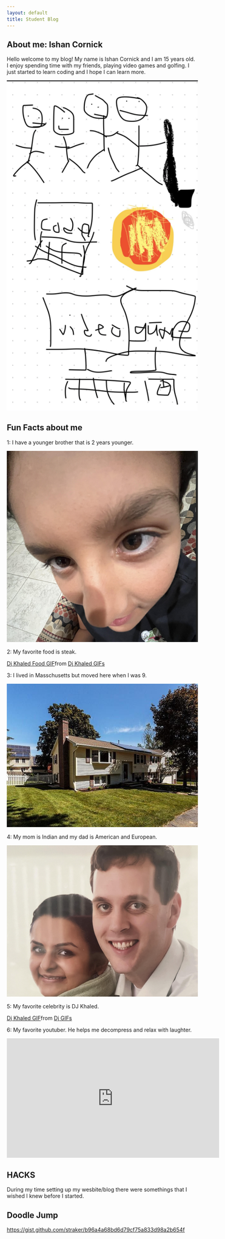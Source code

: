 ```yaml
---
layout: default
title: Student Blog
---
```



## About me: Ishan Cornick 
Hello welcome to my blog! My name is Ishan Cornick and I am 15 years old. I enjoy spending time with my friends, playing video games and golfing. I just started to learn coding and I hope I can learn more.

![Alt text](<images/Screenshot 2023-08-23 at 12.14.52 PM.png>)

## Fun Facts about me
1: I have a younger brother that is 2 years younger.

![Alt text](<images/Screenshot 2023-08-23 at 8.07.15 PM.png>)

2: My favorite food is steak.

<div class="tenor-gif-embed" data-postid="22080224" data-share-method="host" data-aspect-ratio="1" data-width="100%"><a href="https://tenor.com/view/dj-khaled-food-meat-beating-funny-gif-22080224">Dj Khaled Food GIF</a>from <a href="https://tenor.com/search/dj+khaled-gifs">Dj Khaled GIFs</a></div> <script type="text/javascript" async src="https://tenor.com/embed.js"></script>

3: I lived in Masschusetts but moved here when I was 9.

![Alt text](<images/e12150731430c8a8d25cdd2eb540dd4c-cc_ft_960.jpg>)

4: My mom is Indian and my dad is American and European.

![Alt text](<images/Screenshot 2023-08-23 at 8.05.20 PM.png>)

5: My favorite celebrity is DJ Khaled.

<div class="tenor-gif-embed" data-postid="21764359" data-share-method="host" data-aspect-ratio="0.99375" data-width="80%"><a href="https://tenor.com/view/dj-khaled-dancing-dance-gif-21764359">Dj Khaled GIF</a>from <a href="https://tenor.com/search/dj-gifs">Dj GIFs</a></div> <script type="text/javascript" async src="https://tenor.com/embed.js"></script>

6: My favorite youtuber. He helps me decompress and relax with laughter.

<iframe width="560" height="315" src="https://www.youtube.com/embed/9_KeFKnhGqU?si=2l-nJsYCqYsgawQb" title="YouTube video player" frameborder="0" allow="accelerometer; autoplay; clipboard-write; encrypted-media; gyroscope; picture-in-picture; web-share" allowfullscreen></iframe>

## HACKS

During my time setting up my wesbite/blog there were somethings that I wished I knew before I started.


## Doodle Jump

<https://gist.github.com/straker/b96a4a68bd6d79cf75a833d98a2b654f>
<html>
<head>
  <title>Basic Doodle Jump HTML Game</title>
  <meta charset="UTF-8">
  <style>
  html, body {
    height: 100%;
    margin: 0;
  }

  body {
    display: flex;
    align-items: center;
    justify-content: center;
  }

  canvas {
    border: 1px solid black;
  }
  </style>
</head>
<body>
<canvas width="375" height="667" id="game"></canvas>
<script>
const canvas = document.getElementById('game');
const context = canvas.getContext('2d');

// width and height of each platform and where platforms start
const platformWidth = 65;
const platformHeight = 20;
const platformStart = canvas.height - 50;

// player physics
const gravity = 0.33;
const drag = 0.3;
const bounceVelocity = -12.5;

// minimum and maximum vertical space between each platform
let minPlatformSpace = 15;
let maxPlatformSpace = 20;

// information about each platform. the first platform starts in the
// bottom middle of the screen
let platforms = [{
  x: canvas.width / 2 - platformWidth / 2,
  y: platformStart
}];

// get a random number between the min (inclusive) and max (exclusive)
function random(min, max) {
  return Math.random() * (max - min) + min;
}

// fill the initial screen with platforms
let y = platformStart;
while (y > 0) {
  // the next platform can be placed above the previous one with a space
  // somewhere between the min and max space
  y -= platformHeight + random(minPlatformSpace, maxPlatformSpace);

  // a platform can be placed anywhere 25px from the left edge of the canvas
  // and 25px from the right edge of the canvas (taking into account platform
  // width).
  // however the first few platforms cannot be placed in the center so
  // that the player will bounce up and down without going up the screen
  // until they are ready to move
  let x;
  do {
    x = random(25, canvas.width - 25 - platformWidth);
  } while (
    y > canvas.height / 2 &&
    x > canvas.width / 2 - platformWidth * 1.5 &&
    x < canvas.width / 2 + platformWidth / 2
  );

  platforms.push({ x, y });
}

// the doodle jumper
const doodle = {
  width: 40,
  height: 60,
  x: canvas.width / 2 - 20,
  y: platformStart - 60,

  // velocity
  dx: 0,
  dy: 0
};

// keep track of player direction and actions
let playerDir = 0;
let keydown = false;
let prevDoodleY = doodle.y;

// game loop
function loop() {
  requestAnimationFrame(loop);
  context.clearRect(0,0,canvas.width,canvas.height);

  // apply gravity to doodle
  doodle.dy += gravity;

  // if doodle reaches the middle of the screen, move the platforms down
  // instead of doodle up to make it look like doodle is going up
  if (doodle.y < canvas.height / 2 && doodle.dy < 0) {
    platforms.forEach(function(platform) {
      platform.y += -doodle.dy;
    });

    // add more platforms to the top of the screen as doodle moves up
    while (platforms[platforms.length - 1].y > 0) {
      platforms.push({
        x: random(25, canvas.width - 25 - platformWidth),
        y: platforms[platforms.length - 1].y - (platformHeight + random(minPlatformSpace, maxPlatformSpace))
      })

      // add a bit to the min/max platform space as the player goes up
      minPlatformSpace += 0.5;
      maxPlatformSpace += 0.5;

      // cap max space
      maxPlatformSpace = Math.min(maxPlatformSpace, canvas.height / 2);
    }
  }
  else {
    doodle.y += doodle.dy;
  }

  // only apply drag to horizontal movement if key is not pressed
  if (!keydown) {
    if (playerDir < 0) {
      doodle.dx += drag;

      // don't let dx go above 0
      if (doodle.dx > 0) {
        doodle.dx = 0;
        playerDir = 0;
      }
    }
    else if (playerDir > 0) {
      doodle.dx -= drag;

      if (doodle.dx < 0) {
        doodle.dx = 0;
        playerDir = 0;
      }
    }
  }

  doodle.x += doodle.dx;

  // make doodle wrap the screen
  if (doodle.x + doodle.width < 0) {
    doodle.x = canvas.width;
  }
  else if (doodle.x > canvas.width) {
    doodle.x = -doodle.width;
  }

  // draw platforms
  context.fillStyle = 'green';
  platforms.forEach(function(platform) {
    context.fillRect(platform.x, platform.y, platformWidth, platformHeight);

    // make doodle jump if it collides with a platform from above
    if (
      // doodle is falling
      doodle.dy > 0 &&

      // doodle was previous above the platform
      prevDoodleY + doodle.height <= platform.y &&

      // doodle collides with platform
      // (Axis Aligned Bounding Box [AABB] collision check)
      doodle.x < platform.x + platformWidth &&
      doodle.x + doodle.width > platform.x &&
      doodle.y < platform.y + platformHeight &&
      doodle.y + doodle.height > platform.y
    ) {
      // reset doodle position so it's on top of the platform
      doodle.y = platform.y - doodle.height;
      doodle.dy = bounceVelocity;
    }
  });

  // draw doodle
  context.fillStyle = 'yellow';
  context.fillRect(doodle.x, doodle.y, doodle.width, doodle.height);

  prevDoodleY = doodle.y;

  // remove any platforms that have gone offscreen
  platforms = platforms.filter(function(platform) {
    return platform.y < canvas.height;
  })
}

// listen to keyboard events to move doodle
document.addEventListener('keydown', function(e) {
  // left arrow key
  if (e.which === 37) {
    keydown = true;
    playerDir = -1;
    doodle.dx = -3;

  }
  // right arrow key
  else if (e.which === 39) {
    keydown = true;
    playerDir = 1;
    doodle.dx = 3;
  }
});

document.addEventListener('keyup', function(e) {
  keydown = false;
});

// start the game
requestAnimationFrame(loop);
</script>
</body>
</html>